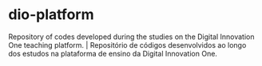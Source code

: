 # dio-platform
Repository of codes developed during the studies on the Digital Innovation One teaching platform. | Repositório de códigos desenvolvidos ao longo dos estudos na plataforma de ensino da Digital Innovation One.
